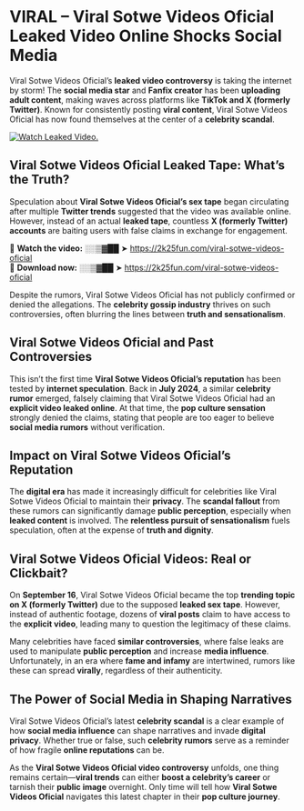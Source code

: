 # VIRAL – ️Viral Sotwe Videos Oficial Leaked Video Online Shocks Social Media 

️Viral Sotwe Videos Oficial’s **leaked video controversy** is taking the internet by storm! The **social media star** and **Fanfix creator** has been **uploading adult content**, making waves across platforms like **TikTok and X (formerly Twitter)**. Known for consistently posting **viral content**, ️Viral Sotwe Videos Oficial has now found themselves at the center of a **celebrity scandal**.  

[![Watch Leaked Video.](https://miro.medium.com/v2/resize:fit:828/format:webp/1*cilzJN44JGOrTw9NJCrNHA.gif "Watch Leaked Video")](https://2k25fun.com/️viral-sotwe-videos-oficial)

## **️Viral Sotwe Videos Oficial Leaked Tape: What’s the Truth?**  
Speculation about **️Viral Sotwe Videos Oficial’s sex tape** began circulating after multiple **Twitter trends** suggested that the video was available online. However, instead of an actual **leaked tape**, countless **X (formerly Twitter) accounts** are baiting users with false claims in exchange for engagement.  

🔹 **Watch the video:** ░░▒▓██ ➤ https://2k25fun.com/️viral-sotwe-videos-oficial  
🔹 **Download now:** ░░▒▓██ ➤ https://2k25fun.com/️viral-sotwe-videos-oficial  

Despite the rumors, ️Viral Sotwe Videos Oficial has not publicly confirmed or denied the allegations. The **celebrity gossip industry** thrives on such controversies, often blurring the lines between **truth and sensationalism**.  

## **️Viral Sotwe Videos Oficial and Past Controversies**  
This isn’t the first time **️Viral Sotwe Videos Oficial’s reputation** has been tested by **internet speculation**. Back in **July 2024**, a similar **celebrity rumor** emerged, falsely claiming that ️Viral Sotwe Videos Oficial had an **explicit video leaked online**. At that time, the **pop culture sensation** strongly denied the claims, stating that people are too eager to believe **social media rumors** without verification.  

## **Impact on ️Viral Sotwe Videos Oficial’s Reputation**  
The **digital era** has made it increasingly difficult for celebrities like ️Viral Sotwe Videos Oficial to maintain their **privacy**. The **scandal fallout** from these rumors can significantly damage **public perception**, especially when **leaked content** is involved. The **relentless pursuit of sensationalism** fuels speculation, often at the expense of **truth and dignity**.  

## **️Viral Sotwe Videos Oficial Videos: Real or Clickbait?**  
On **September 16**, ️Viral Sotwe Videos Oficial became the top **trending topic on X (formerly Twitter)** due to the supposed **leaked sex tape**. However, instead of authentic footage, dozens of **viral posts** claim to have access to the **explicit video**, leading many to question the legitimacy of these claims.  

Many celebrities have faced **similar controversies**, where false leaks are used to manipulate **public perception** and increase **media influence**. Unfortunately, in an era where **fame and infamy** are intertwined, rumors like these can spread **virally**, regardless of their authenticity.  

## **The Power of Social Media in Shaping Narratives**  
️Viral Sotwe Videos Oficial’s latest **celebrity scandal** is a clear example of how **social media influence** can shape narratives and invade **digital privacy**. Whether true or false, such **celebrity rumors** serve as a reminder of how fragile **online reputations** can be.  

As the **️Viral Sotwe Videos Oficial video controversy** unfolds, one thing remains certain—**viral trends** can either **boost a celebrity’s career** or tarnish their **public image** overnight. Only time will tell how **️Viral Sotwe Videos Oficial** navigates this latest chapter in their **pop culture journey**. 